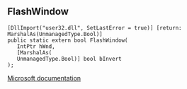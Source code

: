 ## FlashWindow

```
[DllImport("user32.dll", SetLastError = true)] [return: MarshalAs(UnmanagedType.Bool)]
public static extern bool FlashWindow(
   IntPtr hWnd,
   [MarshalAs(
   UnmanagedType.Bool)] bool bInvert
);
```

[Microsoft documentation](https://docs.microsoft.com/en-us/windows/win32/api/winuser/nf-winuser-flashwindow)
